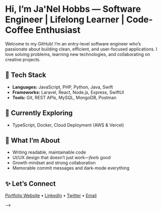# Hi, I’m Ja'Nel Hobbs — Software Engineer | Lifelong Learner | Code-Coffee Enthusiast

Welcome to my GitHub! I’m an entry-level software engineer who’s passionate about building clean, efficient, and user-focused applications. I love solving problems, learning new technologies, and collaborating on creative projects.

## 🚀 Tech Stack
- **Languages:** JavaScript, PHP, Python, Java, Swift
- **Frameworks:** Laravel, React, Node.js, Express, SwiftUI
- **Tools:** Git, REST APIs, MySQL, MongoDB, Postman

## 🌱 Currently Exploring
- TypeScript, Docker, Cloud Deployment (AWS & Vercel)

## 🧠 What I’m About
- Writing readable, maintainable code
- UI/UX design that doesn’t just work—*feels* good
- Growth mindset and strong collaboration
- Memorable commit messages and dark-mode everything

## ✨ Let’s Connect
[Portfolio Website](#) • [LinkedIn](#) • [Twitter](#) • [Email](mailto:contactjanel247@gmail.com)


-->
